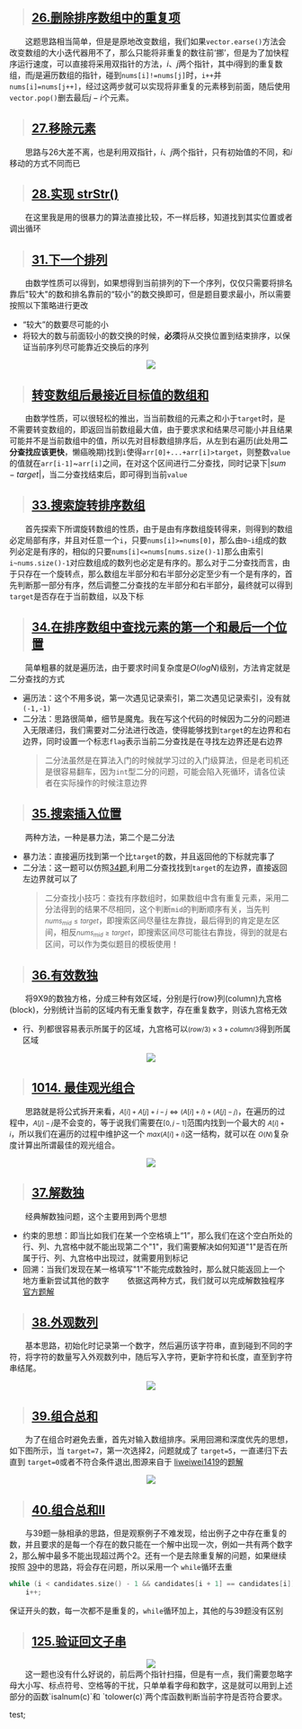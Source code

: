 > ## [26.删除排序数组中的重复项](https://leetcode-cn.com/problems/remove-duplicates-from-sorted-array/)<br>
&emsp;&emsp;这题思路相当简单，但是是原地改变数组，我们如果`vector.earse()`方法会改变数组的大小迭代器用不了，那么只能将非重复的数往前‘挪’，但是为了加快程序运行速度，可以直接将采用双指针的方法，$i$、$j$两个指针，其中$i$得到的重复数组，而$j$是遍历数组的指针，碰到`nums[i]!=nums[j]`时，`i++`并`nums[i]=nums[j++]`，经过这两步就可以实现将非重复的元素移到前面，随后使用`vector.pop()`删去最后$j-i$个元素。

>  ## [27.移除元素](https://leetcode-cn.com/problems/remove-element/)<br>
&emsp;&emsp;思路与26大差不离，也是利用双指针，$i$、$j$两个指针，只有初始值的不同，和$i$移动的方式不同而已

> ## [28.实现 strStr()](https://leetcode-cn.com/problems/implement-strstr/)
&emsp;&emsp;在这里我是用的很暴力的算法直接比较，不一样后移，知道找到其实位置或者调出循环

> ## [31.下一个排列](https://leetcode-cn.com/problems/next-permutation/)
&emsp;&emsp;由数学性质可以得到，如果想得到当前排列的下一个序列，仅仅只需要将排名靠后"较大"的数和排名靠前的“较小”的数交换即可，但是题目要求最小，所以需要按照以下策略进行更改
* “较大”的数要尽可能的小
* 将较大的数与前面较小的数交换的时候，**必须**将从交换位置到结束排序，以保证当前序列尽可能靠近交换后的序列
<div align=center>
<img src="../Image/31.gif">
</div>

> ## [转变数组后最接近目标值的数组和](https://leetcode-cn.com/problems/sum-of-mutated-array-closest-to-target/)
&emsp;&emsp;由数学性质，可以很轻松的推出，当当前数组的元素之和小于`target`时，是不需要转变数组的，即返回当前数组最大值，由于要求求和结果尽可能小并且结果可能并不是当前数组中的值，所以先对目标数组排序后，从左到右遍历(此处用**二分查找应该更快**，懒癌晚期)找到`i`使得`arr[0]+...+arr[i]>target`，则整数`value`的值就在`arr[i-1]`~`arr[i]`之间，在对这个区间进行二分查找，同时记录下$|sum-target|$，当二分查找结束后，即可得到当前`value`

> ## [33.搜索旋转排序数组](https://leetcode-cn.com/problems/search-in-rotated-sorted-array/)
&emsp;&emsp;首先探索下所谓旋转数组的性质，由于是由有序数组旋转得来，则得到的数组必定局部有序，并且对任意一个`i`，只要`nums[i]>=nums[0]`，那么由`0~i`组成的数列必定是有序的，相似的只要`nums[i]<=nums[nums.size()-1]`那么由索引`i~nums.size()-1`对应数组成的数列也必定是有序的。那么对于二分查找而言，由于只存在一个旋转点，那么数组左半部分和右半部分必定至少有一个是有序的，首先判断那一部分有序，然后调整二分查找的左半部分和右半部分，最终就可以得到`target`是否存在于当前数组，以及下标

> ## [34.在排序数组中查找元素的第一个和最后一个位置](https://leetcode-cn.com/problems/find-first-and-last-position-of-element-in-sorted-array/)
&emsp;&emsp;简单粗暴的就是遍历法，由于要求时间复杂度是$O(logN)$级别，方法肯定就是二分查找的方式
* 遍历法：这个不用多说，第一次遇见记录索引，第二次遇见记录索引，没有就`(-1,-1)`
* 二分法：思路很简单，细节是魔鬼。我在写这个代码的时候因为二分的问题进入无限递归，我们需要对二分法进行改造，使得能够找到`target`的左边界和右边界，同时设置一个标志`flag`表示当前二分查找是在寻找左边界还是右边界
    > 二分法虽然是在算法入门的时候就学习过的入门级算法，但是老司机还是很容易翻车，因为`int`型二分的问题，可能会陷入死循环，请各位读者在实际操作的时候注意边界

> ## [35.搜索插入位置](https://leetcode-cn.com/problems/search-insert-position/)
&emsp;&emsp;两种方法，一种是暴力法，第二个是二分法
* 暴力法：直接遍历找到第一个比`target`的数，并且返回他的下标就完事了
* 二分法：这一题可以仿照[34题](https://leetcode-cn.com/problems/find-first-and-last-position-of-element-in-sorted-array/),利用二分查找找到`target`的左边界，直接返回左边界就可以了
    > 二分查找小技巧：查找有序数组时，如果数组中含有重复元素，采用二分法得到的结果不尽相同，这个判断`mid`的判断顺序有关，当先判<small>$nums_{mid}\leq target$</small>，即搜索区间尽量往左靠拢，最后得到的肯定是左区间，相反<small>$nums_{mid}\geq target$</small>，即搜索区间尽可能往右靠拢，得到的就是右区间，可以作为类似题目的模板使用！

> ## [36.有效数独](https://leetcode-cn.com/problems/valid-sudoku/)
&emsp;&emsp;将9X9的数独方格，分成三种有效区域，分别是行(row)列(column)九宫格(block)，分别统计当前的区域内有无重复数字，存在重复数字，则该九宫格无效
* 行、列都很容易表示所属于的区域，九宫格可以<small>$(row/3)\times3+column/3$</small>得到所属区域
<div align=center>
<img src="../Image/36.gif">
</div>

> ## [1014. 最佳观光组合](https://leetcode-cn.com/problems/best-sightseeing-pair/)
&emsp;&emsp;思路就是将公式拆开来看，<small>$A[i]+A[j]+i-j \Longleftrightarrow (A[i]+i)+(A[j]-j)$</small>，在遍历的过程中，<small>$A[j]-j$</small>是不会变的，等于说我们需要在<small>$[0,j-1]$</small>范围内找到一个最大的 <small>$A[i]+i$</small>，所以我们在遍历的过程中维护这一个 <small>$max(A[i]+i)$</small>这一结构，就可以在 <small>$O(N)$</small>复杂度计算出所谓最佳的观光组合。
<div align=center>
<img src="../Image/1014.gif">
</div>

> ## [37.解数独](https://leetcode-cn.com/problems/sudoku-solver/)
&emsp;&emsp;经典解数独问题，这个主要用到两个思想
* 约束的思想：即当比如我们在某一个空格填上“1”，那么我们在这个空白所处的行、列、九宫格中就不能出现第二个"1"，我们需要解决如何知道"1"是否在所属于行、列、九宫格中出现过，就需要用到标记
* 回溯：当我们发现在某一格填写"1"不能完成数独时，那么就只能返回上一个地方重新尝试其他的数字
&emsp;&emsp;依据这两种方式，我们就可以完成解数独程序 [官方题解](https://leetcode-cn.com/problems/sudoku-solver/solution/jie-shu-du-by-leetcode/)

> ## [38.外观数列](https://leetcode-cn.com/problems/count-and-say/)
&emsp;&emsp;基本思路，初始化时记录第一个数字，然后遍历该字符串，直到碰到不同的字符，将字符的数量写入外观数列中，随后写入字符，更新字符和长度，直至到字符串结尾。
<div align=center>
<img src="../Image/38.gif">
</div>

> ## [39.组合总和](https://leetcode-cn.com/problems/combination-sum/)
&emsp;&emsp;为了在组合时避免去重，首先对输入数组排序。采用回溯和深度优先的思想，如下图所示，当 `target=7`，第一次选择2，问题就成了 `target=5`，一直递归下去直到 `target=0`或者不符合条件退出,图源来自于 [liweiwei1419](https://leetcode-cn.com/problems/combination-sum/solution/hui-su-suan-fa-jian-zhi-python-dai-ma-java-dai-m-2/)的[题解](https://leetcode-cn.com/problems/combination-sum/solution/hui-su-suan-fa-jian-zhi-python-dai-ma-java-dai-m-2/)
<div align=center>
<img src="../Image/39.png">
</div>

> ## [40.组合总和II](https://leetcode-cn.com/problems/combination-sum-ii/)
&emsp;&emsp;与39题一脉相承的思路，但是观察例子不难发现，给出例子之中存在重复的数，并且要求的是每一个存在的数只能在一个解中出现一次，例如一共有两个数字2，那么解中最多不能出现超过两个2。还有一个是去除重复解的问题，如果继续按照 [39](https://leetcode-cn.com/problems/combination-sum/)中的思路，将会存在问题，所以采用一个 `while`循环去重 
```C++
while (i < candidates.size() - 1 && candidates[i + 1] == candidates[i])
    i++;
```
保证开头的数，每一次都不是重复的，`while`循环加上，其他的与39题没有区别

> ## [125.验证回文子串](https://leetcode-cn.com/problems/valid-palindrome/)
<div align=center>
<img src="../Image/cctype.png">
</div>
&emsp;&emsp;这一题也没有什么好说的，前后两个指针扫描，但是有一点，我们需要忽略字母大小写、标点符号、空格等的干扰，只单单看字母和数字，这是就可以用到上述部分的函数`isalnum(c)`和 `tolower(c)`两个库函数判断当前字符是否符合要求。



test;